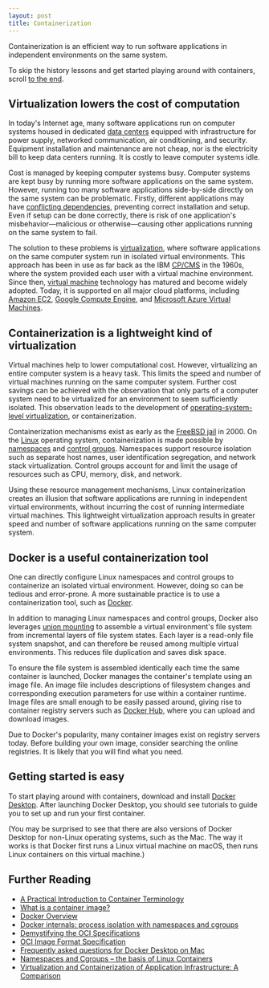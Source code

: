 ```yaml
---
layout: post
title: Containerization
---
```


Containerization is an efficient way to run software applications in independent environments on the same system.

To skip the history lessons and get started playing around with containers, scroll [to the end](#getting-started-is-easy).

## Virtualization lowers the cost of computation

In today's Internet age, many software applications run on computer systems housed in dedicated [data centers](https://en.wikipedia.org/wiki/Data_center) equipped with infrastructure for power supply, networked communication, air conditioning, and security. Equipment installation and maintenance are not cheap, nor is the electricity bill to keep data centers running. It is costly to leave computer systems idle.

Cost is managed by keeping computer systems busy. Computer systems are kept busy by running more software applications on the same system. However, running too many software applications side-by-side directly on the same system can be problematic. Firstly, different applications may have [conflicting dependencies](https://en.wikipedia.org/wiki/Dependency_hell), preventing correct installation and setup. Even if setup can be done correctly, there is risk of one application's misbehavior—malicious or otherwise—causing other applications running on the same system to fail.

The solution to these problems is [virtualization](https://en.wikipedia.org/wiki/Virtualization), where software applications on the same computer system run in isolated virtual environments. This approach has been in use as far back as the IBM [CP/CMS](https://en.wikipedia.org/wiki/CP/CMS) in the 1960s, where the system provided each user with a virtual machine environment. Since then, [virtual machine](https://en.wikipedia.org/wiki/Virtual_machine) technology has matured and become widely adopted. Today, it is supported on all major cloud platforms, including [Amazon EC2](https://aws.amazon.com/ec2/), [Google Compute Engine](https://cloud.google.com/compute/), and [Microsoft Azure Virtual Machines](https://azure.microsoft.com/en-us/products/virtual-machines/).

## Containerization is a lightweight kind of virtualization

Virtual machines help to lower computational cost. However, virtualizing an entire computer system is a heavy task. This limits the speed and number of virtual machines running on the same computer system. Further cost savings can be achieved with the observation that only parts of a computer system need to be virtualized for an environment to seem sufficiently isolated. This observation leads to the development of [operating-system-level virtualization](https://en.wikipedia.org/wiki/OS-level_virtualization), or containerization.

Containerization mechanisms exist as early as the [FreeBSD jail](https://en.wikipedia.org/wiki/FreeBSD_jail) in 2000. On the [Linux](https://en.wikipedia.org/wiki/Linux) operating system, containerization is made possible by [namespaces](https://en.wikipedia.org/wiki/Linux_namespaces) and [control groups](https://en.wikipedia.org/wiki/Cgroups). Namespaces support resource isolation such as separate host names, user identification segregation, and network stack virtualization. Control groups account for and limit the usage of resources such as CPU, memory, disk, and network.

Using these resource management mechanisms, Linux containerization creates an illusion that software applications are running in independent virtual environments, without incurring the cost of running intermediate virtual machines. This lightweight virtualization approach results in greater speed and number of software applications running on the same computer system.

## Docker is a useful containerization tool

One can directly configure Linux namespaces and control groups to containerize an isolated virtual environment. However, doing so can be tedious and error-prone. A more sustainable practice is to use a containerization tool, such as [Docker](<https://en.wikipedia.org/wiki/Docker_(software)>).

In addition to managing Linux namespaces and control groups, Docker also leverages [union mounting](https://en.wikipedia.org/wiki/Union_mount) to assemble a virtual environment's file system from incremental layers of file system states. Each layer is a read-only file system snapshot, and can therefore be reused among multiple virtual environments. This reduces file duplication and saves disk space.

To ensure the file system is assembled identically each time the same container is launched, Docker manages the container's template using an image file. An image file includes descriptions of filesystem changes and corresponding execution parameters for use within a container runtime. Image files are small enough to be easily passed around, giving rise to container registry servers such as [Docker Hub](https://hub.docker.com/), where you can upload and download images.

Due to Docker's popularity, many container images exist on registry servers today. Before building your own image, consider searching the online registries. It is likely that you will find what you need.

## Getting started is easy

To start playing around with containers, download and install [Docker Desktop](https://www.docker.com/get-started/). After launching Docker Desktop, you should see tutorials to guide you to set up and run your first container.

(You may be surprised to see that there are also versions of Docker Desktop for non-Linux operating systems, such as the Mac. The way it works is that Docker first runs a Linux virtual machine on macOS, then runs Linux containers on this virtual machine.)

## Further Reading

- [A Practical Introduction to Container Terminology](https://developers.redhat.com/blog/2018/02/22/container-terminology-practical-introduction)
- [What is a container image?](https://opensource.com/article/21/8/container-image)
- [Docker Overview](https://docs.docker.com/get-started/overview/)
- [Docker internals: process isolation with namespaces and cgroups](https://leftasexercise.com/2018/04/12/docker-internals-process-isolation-with-namespaces-and-cgroups/)
- [Demystifying the OCI Specifications](https://www.docker.com/blog/demystifying-open-container-initiative-oci-specifications/)
- [OCI Image Format Specification](https://github.com/opencontainers/image-spec)
- [Frequently asked questions for Docker Desktop on Mac](https://docs.docker.com/desktop/faqs/macfaqs/)
- [Namespaces and Cgroups – the basis of Linux Containers](https://www.andrew.cmu.edu/course/14-712-s20/applications/ln/Namespaces_Cgroups_Conatiners.pdf)
- [Virtualization and Containerization of Application Infrastructure: A Comparison](https://thijs.ai/papers/scheepers-virtualization-containerization.pdf)
